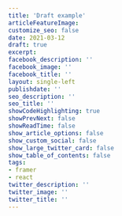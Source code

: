 ```yaml
---
title: 'Draft example'
articleFeatureImage: 
customize_seo: false
date: 2021-03-12
draft: true
excerpt: 
facebook_description: ''
facebook_image: ''
facebook_title: ''
layout: single-left
publishdate: ''
seo_description: ''
seo_title: ''
showCodeHighlighting: true
showPrevNext: false
showReadTime: false
show_article_options: false
show_custom_social: false
show_large_twitter_card: false
show_table_of_contents: false
tags:
- framer
- react
twitter_description: ''
twitter_image: ''
twitter_title: ''
---
```


